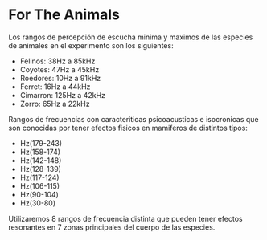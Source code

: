 # For The Animals

Los rangos de percepción de escucha minima y maximos de las especies de animales en el experimento son los siguientes: 

- Felinos:  38Hz a 85kHz
- Coyotes:  47Hz a 45kHz
- Roedores: 10Hz a 91kHz
- Ferret:   16Hz a 44kHz
- Cimarron: 125Hz a 42kHz
- Zorro:    65Hz a 22kHz


Rangos de frecuencias con caracteriticas psicoacusticas e isocronicas que son conocidas por tener efectos fisicos en mamiferos 
de distintos tipos:

- Hz(179-243)
- Hz(158-174)
- Hz(142-148)
- Hz(128-139)
- Hz(117-124)
- Hz(106-115)
- Hz(90-104)
- Hz(30-80)

Utilizaremos 8 rangos de frecuencia distinta que pueden tener efectos resonantes en 7 zonas principales del cuerpo de las especies. 

